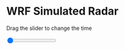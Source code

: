 <h1>WRF Simulated Radar</h1>
<p>Drag the slider to change the time</p>

<div class="slidecontainer">
<input oninput='setImage(this)' class="slider" type="range" min="0" max="37" value="0" step="1" />
<img id='img'/>
</div>

<script>
var img = document.getElementById('img');
var img_array = ['/assets/images/wrf/rf_wrfout_d01_2020-06-25_12:00:00.png',
'/assets/images/wrf/rf_wrfout_d01_2020-06-25_13:00:00.png',
'/assets/images/wrf/rf_wrfout_d01_2020-06-25_14:00:00.png',
'/assets/images/wrf/rf_wrfout_d01_2020-06-25_15:00:00.png',
'/assets/images/wrf/rf_wrfout_d01_2020-06-25_16:00:00.png',
'/assets/images/wrf/rf_wrfout_d01_2020-06-25_17:00:00.png',
'/assets/images/wrf/rf_wrfout_d01_2020-06-25_18:00:00.png',
'/assets/images/wrf/rf_wrfout_d01_2020-06-25_19:00:00.png',
'/assets/images/wrf/rf_wrfout_d01_2020-06-25_20:00:00.png',
'/assets/images/wrf/rf_wrfout_d01_2020-06-25_21:00:00.png',
'/assets/images/wrf/rf_wrfout_d01_2020-06-25_22:00:00.png',
'/assets/images/wrf/rf_wrfout_d01_2020-06-25_23:00:00.png',
'/assets/images/wrf/rf_wrfout_d01_2020-06-26_00:00:00.png',
'/assets/images/wrf/rf_wrfout_d01_2020-06-26_01:00:00.png',
'/assets/images/wrf/rf_wrfout_d01_2020-06-26_02:00:00.png',
'/assets/images/wrf/rf_wrfout_d01_2020-06-26_03:00:00.png',
'/assets/images/wrf/rf_wrfout_d01_2020-06-26_04:00:00.png',
'/assets/images/wrf/rf_wrfout_d01_2020-06-26_05:00:00.png',
'/assets/images/wrf/rf_wrfout_d01_2020-06-26_06:00:00.png',
'/assets/images/wrf/rf_wrfout_d01_2020-06-26_07:00:00.png',
'/assets/images/wrf/rf_wrfout_d01_2020-06-26_08:00:00.png',
'/assets/images/wrf/rf_wrfout_d01_2020-06-26_09:00:00.png',
'/assets/images/wrf/rf_wrfout_d01_2020-06-26_10:00:00.png',
'/assets/images/wrf/rf_wrfout_d01_2020-06-26_11:00:00.png',
'/assets/images/wrf/rf_wrfout_d01_2020-06-26_12:00:00.png',
'/assets/images/wrf/rf_wrfout_d01_2020-06-26_13:00:00.png',
'/assets/images/wrf/rf_wrfout_d01_2020-06-26_14:00:00.png',
'/assets/images/wrf/rf_wrfout_d01_2020-06-26_15:00:00.png',
'/assets/images/wrf/rf_wrfout_d01_2020-06-26_16:00:00.png',
'/assets/images/wrf/rf_wrfout_d01_2020-06-26_17:00:00.png',
'/assets/images/wrf/rf_wrfout_d01_2020-06-26_18:00:00.png',
'/assets/images/wrf/rf_wrfout_d01_2020-06-26_19:00:00.png',
'/assets/images/wrf/rf_wrfout_d01_2020-06-26_20:00:00.png',
'/assets/images/wrf/rf_wrfout_d01_2020-06-26_21:00:00.png',
'/assets/images/wrf/rf_wrfout_d01_2020-06-26_22:00:00.png',
'/assets/images/wrf/rf_wrfout_d01_2020-06-26_23:00:00.png',
'/assets/images/wrf/rf_wrfout_d01_2020-06-27_00:00:00.png',];
function setImage(obj)
{
        var value = obj.value;
        img.src = img_array[value];

}
</script>
